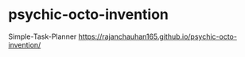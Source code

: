 # psychic-octo-invention
Simple-Task-Planner
https://rajanchauhan165.github.io/psychic-octo-invention/
